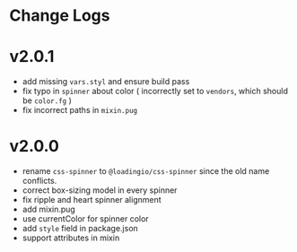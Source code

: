 # Change Logs

# v2.0.1

 - add missing `vars.styl` and ensure build pass
 - fix typo in `spinner` about color ( incorrectly set to `vendors`, which should be `color.fg` )
 - fix incorrect paths in `mixin.pug`


# v2.0.0

 - rename `css-spinner` to `@loadingio/css-spinner` since the old name conflicts.
 - correct box-sizing model in every spinner
 - fix ripple and heart spinner alignment
 - add mixin.pug
 - use currentColor for spinner color
 - add `style` field in package.json
 - support attributes in mixin
